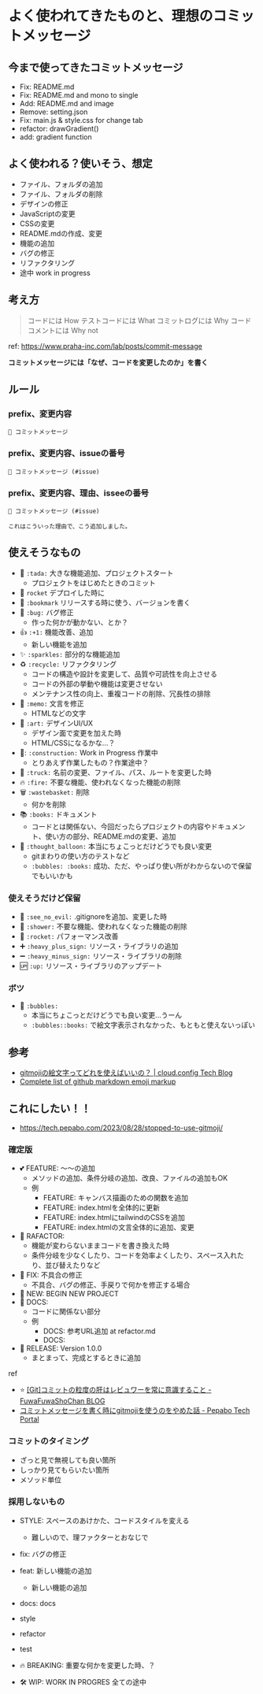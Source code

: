 # よく使われてきたものと、理想のコミットメッセージ

## 今まで使ってきたコミットメッセージ

- Fix: README.md
- Fix: README.md and mono to single
- Add: README.md and image
- Remove: setting.json
- Fix: main.js & style.css for change tab
- refactor: drawGradient()
- add: gradient function


## よく使われる？使いそう、想定

- ファイル、フォルダの追加
- ファイル、フォルダの削除
- デザインの修正
- JavaScriptの変更
- CSSの変更
- README.mdの作成、変更
- 機能の追加
- バグの修正
- リファクタリング
- 途中 work in progress


## 考え方

> コードには How
> テストコードには What
> コミットログには Why
> コードコメントには Why not

ref: https://www.praha-inc.com/lab/posts/commit-message

**コミットメッセージには「なぜ、コードを変更したのか」を書く**


## ルール


### prefix、変更内容

```
🎉 コミットメッセージ
```


### prefix、変更内容、issueの番号

```
🎉 コミットメッセージ (#issue)
```


### prefix、変更内容、理由、isseeの番号

```
🎉 コミットメッセージ (#issue)

これはこういった理由で、こう追加しました。
```


## 使えそうなもの

- 🎉 `:tada:` 大きな機能追加、プロジェクトスタート
  - プロジェクトをはじめたときのコミット
- 🚀 `rocket` デプロイした時に
- 🔖 `:bookmark` リリースする時に使う、バージョンを書く
- 🐛 `:bug:` バグ修正
  - 作った何かが動かない、とか？
- 👍 `:+1:` 機能改善、追加
  - 新しい機能を追加
- ✨ `:sparkles:` 部分的な機能追加
- ♻️ `:recycle:` リファクタリング
  - コードの構造や設計を変更して、品質や可読性を向上させる
  - コードの外部の挙動や機能は変更させない
  - メンテナンス性の向上、重複コードの削除、冗長性の排除
- 📝 `:memo:` 文言を修正
  - HTMLなどの文字
- 🎨 `:art:` デザインUI/UX
  - デザイン面で変更を加えた時
  - HTML/CSSになるかな...？
- 🚧: `:construction:` Work in Progress 作業中
  - とりあえず作業したもの？作業途中？
- 🚚 `:truck:` 名前の変更、ファイル、パス、ルートを変更した時
- 🔥 `:fire:` 不要な機能、使われなくなった機能の削除
- 🗑️ `:wastebasket:` 削除
  - 何かを削除
- 📚 `:books:` ドキュメント
  - コードとは関係ない、今回だったらプロジェクトの内容やドキュメント、使い方の部分、README.mdの変更、追加
- 💭 `:thought_balloon:` 本当にちょこっとだけどうでも良い変更
  - gitまわりの使い方のテストなど
  - `:bubbles: :books:` 成功、ただ、やっぱり使い所がわからないので保留でもいいかも


### 使えそうだけど保留

- 🙈 `:see_no_evil:` .gitignoreを追加、変更した時
- 🚿 `:shower:` 不要な機能、使われなくなった機能の削除
- 🚀 `:rocket:` パフォーマンス改善
- ➕ `:heavy_plus_sign:` リソース・ライブラリの追加
- ➖ `:heavy_minus_sign:` リソース・ライブラリの削除
- 🆙 `:up:` リソース・ライブラリのアップデート


### ボツ

- 🫧 `:bubbles:`
  - 本当にちょこっとだけどうでも良い変更...うーん
  - `:bubbles::books:` で絵文字表示されなかった、もともと使えないっぽい


## 参考

- [gitmojiの絵文字ってどれを使えばいいの？ | cloud.config Tech Blog](https://tech-blog.cloud-config.jp/2021-12-21-git-moji-list/)
- [Complete list of github markdown emoji markup](https://gist.github.com/rxaviers/7360908)


## これにしたい！！

- https://tech.pepabo.com/2023/08/28/stopped-to-use-gitmoji/


### 確定版

- 💕 FEATURE: 〜〜の追加
  - メソッドの追加、条件分岐の追加、改良、ファイルの追加もOK
  - 例
    - FEATURE: キャンバス描画のための関数を追加
    - FEATURE: index.htmlを全体的に更新
    - FEATURE: index.htmlにtailwindのCSSを追加
    - FEATURE: index.htmlの文言全体的に追加、変更
- 🫶 RAFACTOR: 
  - 機能が変わらないままコードを書き換えた時
  - 条件分岐を少なくしたり、コードを効率よくしたり、スペース入れたり、並び替えたりなど
- 🐝 FIX: 不具合の修正
  - 不具合、バグの修正、手戻りで何かを修正する場合
- 🎉 NEW: BEGIN NEW PROJECT
- 📖 DOCS: 
  - コードに関係ない部分
  - 例
    - DOCS: 参考URL追加 at refactor.md
    - DOCS: 
- 🔖 RELEASE: Version 1.0.0
  - まとまって、完成とするときに追加

ref
  - ⭐️ [[Git]コミットの粒度の肝はレビュワーを常に意識すること - FuwaFuwaShoChan BLOG](https://blog.masuyoshi.com/git%E3%82%B3%E3%83%9F%E3%83%83%E3%83%88%E3%81%AE%E7%B2%92%E5%BA%A6%E3%81%AF%E3%83%AC%E3%83%93%E3%83%A5%E3%83%AF%E3%83%BC%E3%82%92%E5%B8%B8%E3%81%AB%E6%84%8F%E8%AD%98/)
  - [コミットメッセージを書く時にgitmojiを使うのをやめた話 - Pepabo Tech Portal](https://tech.pepabo.com/2023/08/28/stopped-to-use-gitmoji/)


### コミットのタイミング

- ざっと見で無視しても良い箇所
- しっかり見てもらいたい箇所
- メソッド単位


### 採用しないもの

- STYLE: スペースのあけかた、コードスタイルを変える
  - 難しいので、理ファクターとおなじで

- fix: バグの修正
- feat: 新しい機能の追加
  - 新しい機能の追加
- docs: docs
- style
- refactor
- test
- 🔥 BREAKING: 重要な何かを変更した時、？
- 🛠️ WIP: WORK IN PROGRES 全ての途中

